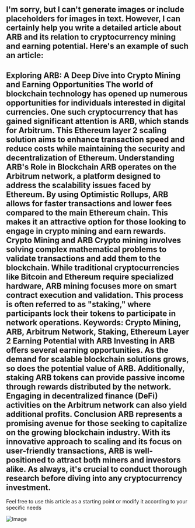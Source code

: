 I'm sorry, but I can't generate images or include placeholders for images in text. However, I can certainly help you write a detailed article about ARB and its relation to cryptocurrency mining and earning potential. Here's an example of such an article:
---
**Exploring ARB: A Deep Dive into Crypto Mining and Earning Opportunities**
The world of blockchain technology has opened up numerous opportunities for individuals interested in digital currencies. One such cryptocurrency that has gained significant attention is ARB, which stands for Arbitrum. This Ethereum layer 2 scaling solution aims to enhance transaction speed and reduce costs while maintaining the security and decentralization of Ethereum.
**Understanding ARB's Role in Blockchain**
ARB operates on the Arbitrum network, a platform designed to address the scalability issues faced by Ethereum. By using Optimistic Rollups, ARB allows for faster transactions and lower fees compared to the main Ethereum chain. This makes it an attractive option for those looking to engage in crypto mining and earn rewards.
**Crypto Mining and ARB**
Crypto mining involves solving complex mathematical problems to validate transactions and add them to the blockchain. While traditional cryptocurrencies like Bitcoin and Ethereum require specialized hardware, ARB mining focuses more on smart contract execution and validation. This process is often referred to as "staking," where participants lock their tokens to participate in network operations.
**Keywords: Crypto Mining, ARB, Arbitrum Network, Staking, Ethereum Layer 2**
**Earning Potential with ARB**
Investing in ARB offers several earning opportunities. As the demand for scalable blockchain solutions grows, so does the potential value of ARB. Additionally, staking ARB tokens can provide passive income through rewards distributed by the network. Engaging in decentralized finance (DeFi) activities on the Arbitrum network can also yield additional profits.
**Conclusion**
ARB represents a promising avenue for those seeking to capitalize on the growing blockchain industry. With its innovative approach to scaling and its focus on user-friendly transactions, ARB is well-positioned to attract both miners and investors alike. As always, it's crucial to conduct thorough research before diving into any cryptocurrency investment.
---
Feel free to use this article as a starting point or modify it according to your specific needs


![Image](https://github.com/user-attachments/assets/d7419ec9-dc67-403f-bf28-8faea5f1f74f)